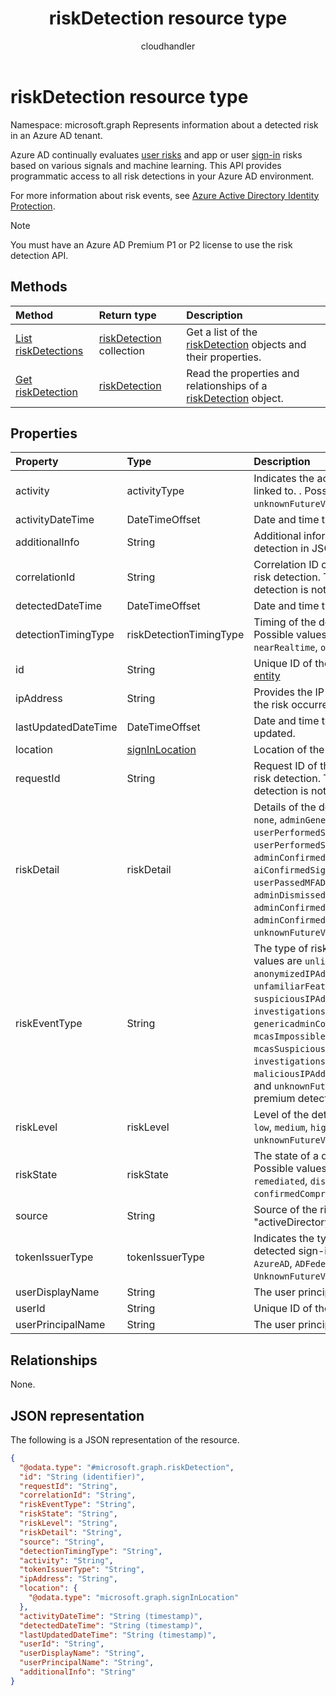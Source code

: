 ﻿---
title: "riskDetection resource type"
description: "risk detections"
author: "cloudhandler"
localization_priority: Normal
ms.prod: "microsoft-identity-platform"
doc_type: resourcePageType
---

# riskDetection resource type

Namespace: microsoft.graph
Represents information about a detected risk in an Azure AD tenant. 

Azure AD continually evaluates [user risks](riskyuser.md) and app or user [sign-in](signin.md) risks based on various signals and machine learning. This API provides programmatic access to all risk detections in your Azure AD environment.

For more information about risk events, see [Azure Active Directory Identity Protection](/azure/active-directory/identity-protection/overview-identity-protection).

>[!NOTE]
>You must have an Azure AD Premium P1 or P2 license to use the risk detection API.

## Methods

| Method                                              | Return type                                               | Description                                                                                       |
| :-------------------------------------------------- | :-------------------------------------------------------- | :------------------------------------------------------------------------------------------------ |
| [List riskDetections](../api/riskdetection-list.md) | [riskDetection](../resources/riskdetection.md) collection | Get a list of the [riskDetection](../resources/riskdetection.md) objects and their properties.    |
| [Get riskDetection](../api/riskdetection-get.md)    | [riskDetection](../resources/riskdetection.md)            | Read the properties and relationships of a [riskDetection](../resources/riskdetection.md) object. |

## Properties

| Property            | Type                                             | Description                                                                                                                                                                                                                                                                                                                                                                                                                                                                                                                                                  |
| :------------------ | :----------------------------------------------- | :----------------------------------------------------------------------------------------------------------------------------------------------------------------------------------------------------------------------------------------------------------------------------------------------------------------------------------------------------------------------------------------------------------------------------------------------------------------------------------------------------------------------------------------------------------- |
| activity            | activityType                                     | Indicates the activity type the detected risk is linked to. . Possible values are: `signin`, `user`, `unknownFutureValue`.                                                                                                                                                                                                                                                                                                                                                                                                                                   |
| activityDateTime    | DateTimeOffset                                   | Date and time that the risky activity occurred.                                                                                                                                                                                                                                                                                                                                                                                                                                                                                                              |
| additionalInfo      | String                                           | Additional information associated with the risk detection in JSON format.                                                                                                                                                                                                                                                                                                                                                                                                                                                                                    |
| correlationId       | String                                           | Correlation ID of the sign-in associated with the risk detection. This property is null if the risk detection is not associated with a sign-in.                                                                                                                                                                                                                                                                                                                                                                                                              |
| detectedDateTime    | DateTimeOffset                                   | Date and time that the risk was detected.                                                                                                                                                                                                                                                                                                                                                                                                                                                                                                                    |
| detectionTimingType | riskDetectionTimingType                          | Timing of the detected risk (real-time/offline). Possible values are: `notDefined`, `realtime`, `nearRealtime`, `offline`, `unknownFutureValue`.                                                                                                                                                                                                                                                                                                                                                                                                             |
| id                  | String                                           | Unique ID of the risk detection. Inherited from [entity](../resources/entity.md)                                                                                                                                                                                                                                                                                                                                                                                                                                                                             |
| ipAddress           | String                                           | Provides the IP address of the client from where the risk occurred.                                                                                                                                                                                                                                                                                                                                                                                                                                                                                          |
| lastUpdatedDateTime | DateTimeOffset                                   | Date and time that the risk detection was last updated.                                                                                                                                                                                                                                                                                                                                                                                                                                                                                                      |
| location            | [signInLocation](../resources/signinlocation.md) | Location of the sign-in.                                                                                                                                                                                                                                                                                                                                                                                                                                                                                                                                     |
| requestId           | String                                           | Request ID of the sign-in associated with the risk detection. This property is null if the risk detection is not associated with a sign-in.                                                                                                                                                                                                                                                                                                                                                                                                                  |
| riskDetail          | riskDetail                                       | Details of the detected risk. Possible values are: `none`, `adminGeneratedTemporaryPassword`, `userPerformedSecuredPasswordChange`, `userPerformedSecuredPasswordReset`, `adminConfirmedSigninSafe`, `aiConfirmedSigninSafe`, `userPassedMFADrivenByRiskBasedPolicy`, `adminDismissedAllRiskForUser`, `adminConfirmedSigninCompromised`, `hidden`, `adminConfirmedUserCompromised`, `unknownFutureValue`.                                                                                                                                                    |
| riskEventType       | String                                           | The type of risk event detected. The possible values are `unlikelyTravel`, `anonymizedIPAddress`, `maliciousIPAddress`, `unfamiliarFeatures`, `malwareInfectedIPAddress`, `suspiciousIPAddress`, `leakedCredentials`, `investigationsThreatIntelligence`, `genericadminConfirmedUserCompromised`, `mcasImpossibleTravel`, `mcasSuspiciousInboxManipulationRules`, `investigationsThreatIntelligenceSigninLinked`, `maliciousIPAddressValidCredentialsBlockedIP`, and `unknownFutureValue`. If the risk detection is a premium detection, will show `generic` |
| riskLevel           | riskLevel                                        | Level of the detected risk. Possible values are: `low`, `medium`, `high`, `hidden`, `none`, `unknownFutureValue`.                                                                                                                                                                                                                                                                                                                                                                                                                                            |
| riskState           | riskState                                        | The state of a detected risky user or sign-in. Possible values are: `none`, `confirmedSafe`, `remediated`, `dismissed`, `atRisk`, `confirmedCompromised`, `unknownFutureValue`.                                                                                                                                                                                                                                                                                                                                                                              |
| source              | String                                           | Source of the risk detection. For example, "activeDirectory".                                                                                                                                                                                                                                                                                                                                                                                                                                                                                                |
| tokenIssuerType     | tokenIssuerType                                  | Indicates the type of token issuer for the detected sign-in risk. Possible values are: `AzureAD`, `ADFederationServices`, `UnknownFutureValue`.                                                                                                                                                                                                                                                                                                                                                                                                              |
| userDisplayName     | String                                           | The user principal name (UPN) of the user.                                                                                                                                                                                                                                                                                                                                                                                                                                                                                                                   |
| userId              | String                                           | Unique ID of the user.                                                                                                                                                                                                                                                                                                                                                                                                                                                                                                                                       |
| userPrincipalName   | String                                           | The user principal name (UPN) of the user.                                                                                                                                                                                                                                                                                                                                                                                                                                                                                                                   |

## Relationships

None.

## JSON representation

The following is a JSON representation of the resource.

<!-- {
  "blockType": "resource",
  "keyProperty": "id",
  "@odata.type": "microsoft.graph.riskDetection",
  "baseType": "microsoft.graph.entity",
  "openType": false
}
-->

```json
{
  "@odata.type": "#microsoft.graph.riskDetection",
  "id": "String (identifier)",
  "requestId": "String",
  "correlationId": "String",
  "riskEventType": "String",
  "riskState": "String",
  "riskLevel": "String",
  "riskDetail": "String",
  "source": "String",
  "detectionTimingType": "String",
  "activity": "String",
  "tokenIssuerType": "String",
  "ipAddress": "String",
  "location": {
    "@odata.type": "microsoft.graph.signInLocation"
  },
  "activityDateTime": "String (timestamp)",
  "detectedDateTime": "String (timestamp)",
  "lastUpdatedDateTime": "String (timestamp)",
  "userId": "String",
  "userDisplayName": "String",
  "userPrincipalName": "String",
  "additionalInfo": "String"
}
```

